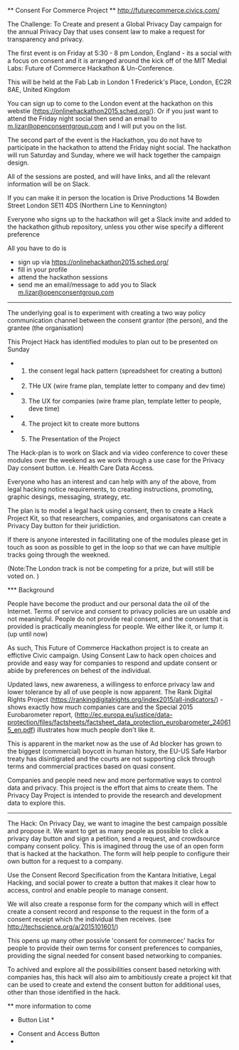 ** Consent For Commerce Project ** 
http://futurecommerce.civics.com/

The Challenge: To Create and present a  Global Privacy Day campaign for the annual Privacy Day  that uses consent law to make a request for transparency and privacy.  

The first event is on Friday at 5:30 - 8 pm London, England - its a social with a focus on consent and it  is arranged around the kick off of the MIT Medial Labs: Future of Commerce Hackathon & Un-Conference. 

This will be held at the Fab Lab in London 
1 Frederick's Place, London, EC2R 8AE, United Kingdom

You can sign up to come to the London event at the hackathon on this webstie (https://onlinehackathon2015.sched.org/).  Or if you just want to attend the Friday night social then send an email to m.lizar@openconsentgroup.com and I will put you on the list.  

The second part of the event is the Hackathon, you do not have to participate in the hackathon to attend the Friday night social.  The hackathon will run Saturday and Sunday, where we will hack together the campaign design.

All of the sessions are posted, and will have links, and all the relevant information will be on Slack.

If you can make it in person the location is 
Drive Productions
14 Bowden Street
London
SE11 4DS
(Northern Line to Kennington)

Everyone who signs up to the hackathon will get a Slack invite and added  to the hackathon github repository, unless you other wise specify a different preference 

All you have to do is 
* sign up via https://onlinehackathon2015.sched.org/
* fill in your profile
* attend the hackathon sessions
* send me an email/message to add you to Slack  m.lizar@openconsentgroup.com

****
 The underlying goal is to experiment with creating a two way policy communication channel between the consent grantor (the person), and the grantee (the organisation)
 
This Project Hack has identified modules to plan out to be presented on Sunday
* 1. the consent legal hack pattern (spreadsheet for creating a button) 
* 2. THe UX (wire frame plan, template letter to company and dev time) 
* 3. The UX for companies (wire frame plan, template letter to people, deve time) 
* 4. The project kit to create more buttons
* 5. The Presentation of the Project


The Hack-plan is to work on Slack and via video conference to cover these modules over the weekend as we work through a use case for the Privacy Day consent button.  i.e. Health Care Data Access. 

Everyone who has an interest and can help with any of the above, from legal hacking notice requirements, to creating instructions, promoting, graphic desings, messaging, strategy,  etc.  

The plan is to model a legal hack using consent, then to create a Hack Project Kit, so that researchers, companies, and organisatons can create a Privacy Day button for their juridiction. 

If there is anyone interested in facillitating one of the modules please get in touch as soon as possible to get in the loop so that we can have multiple tracks going through the weekned. 

(Note:The London track is not be competing for a prize, but will still be voted on. )

*** Background

People have become the product and our personal data the oil of the Internet.  Terms of service and consent to privacy policies are un usable and not meaningful. People do not provide real consent, and the consent that is provided is practically meaningless for people.   We either like it, or lump it.  (up until now)

As such, This Future of Commerce Hackathon project is to create an effictive Civic campaign. Using Consent Law to hack open choices and provide and easy way for companies to respond and update consent or abide by preferences on behest of the individual. 

Updated laws, new awareness, a willingess to enforce privacy law and lower tolerance by all of use people is now apparent.  The Rank Digital Rights Project (https://rankingdigitalrights.org/index2015/all-indicators/) - shows exactly how much companies care and the Special 2015 Eurobarometer report, (http://ec.europa.eu/justice/data-protection/files/factsheets/factsheet_data_protection_eurobarometer_240615_en.pdf) illustrates how much people don't like it.   

This is apparent in the market now as the use of Ad blocker has grown to the biggest (commercial) boycott in human history, the EU-US Safe Harbor treaty has disintigrated and the courts are not supporting click through terms and commercial practices based on quasi consent.   

Companies and people need new and more performative ways to control  data and privacy.   This project is the effort that aims to create them.  The Privacy Day Project is intended to provide the research and development  data to explore this. 


****

The Hack: On Privacy Day, we want to imagine the best campaign possible and propose it.  We want to  get as many people as possible to click a privacy day button and sign a petition, send a request, and crowdsource company consent policy.  This is imagined throug the use of an open form that is hacked at the hackathon.  The form will help people  to configure their own button for a request to a company.  

Use the Consent Record Specification from the Kantara Initiative,  Legal Hacking, and social power to create a button that makes it clear how to access, control and  enable people to manage consent.  

We will also create a response form for the company which will in effect create a consent record and response to the request in the form of a consent receipt which the individual then receives.  (see http://techscience.org/a/2015101601/)

This opens up many other possivle 'consent for commercec' hacks for people to provide their own terms for consent preferences to companies, providing the signal needed for consent based networking to companies.   

To achived and explore all the possibilities consent based netorking with companies has, this hack will also aim to ambitiously create a project kit that can be used to create and extend the consent button for additional uses, other than those identified in the hack.  

** more information to come

* Button List * 
- Consent and Access Button
- 


